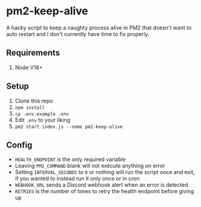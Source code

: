 # pm2-keep-alive
 
A hacky script to keep a naughty process alive in PM2 that doesn't want to auto restart and I don't currently have time to fix properly. 

## Requirements
1. Node V18+

## Setup

1. Clone this repo
2. `npm install`
3. `cp .env.example .env`
4. Edit `.env` to your liking
5. `pm2 start index.js --name pm2-keep-alive`

## Config
- `HEALTH_ENDPOINT` is the only required variable
- Leaving `PM2_COMMAND` blank will not execute anything on error
- Setting `INTERVAL_SECONDS` to `0` or nothing will run the script once and exit, if you wanted to instead run it only once or in cron
- `WEBHOOK_URL` sends a Discord webhook alert when an error is detected
- `RETRIES` is the number of times to retry the health endpoint before giving up
